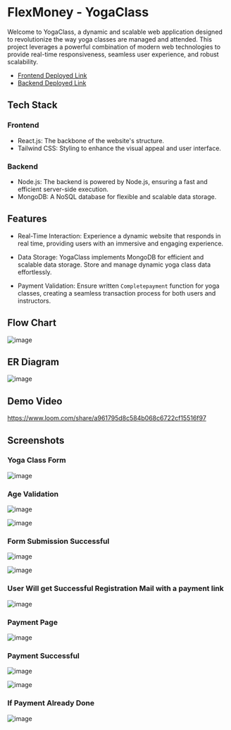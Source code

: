 # FlexMoney - YogaClass
Welcome to YogaClass, a dynamic and scalable web application designed to revolutionize the way yoga classes are managed and attended. This project leverages a powerful combination of modern web technologies to provide real-time responsiveness, seamless user experience, and robust scalability.

- [Frontend Deployed Link](https://flex-money-yogaclass.vercel.app/)
- [Backend Deployed Link](https://flexmoney-backend-79ao.onrender.com/)

## Tech Stack
### Frontend
- React.js: The backbone of the website's structure.
- Tailwind CSS: Styling to enhance the visual appeal and user interface.

### Backend
- Node.js: The backend is powered by Node.js, ensuring a fast and efficient server-side execution.
- MongoDB: A NoSQL database for flexible and scalable data storage.

## Features
- Real-Time Interaction: Experience a dynamic website that responds in real time, providing users with an immersive and engaging experience.

- Data Storage: YogaClass implements MongoDB for efficient and scalable data storage. Store and manage dynamic yoga class data effortlessly.

- Payment Validation: Ensure written `Completepayment` function for yoga classes, creating a seamless transaction process for both users and instructors.

## Flow Chart
![image](https://github.com/Pranshu321/flexMoney-Yogaclass/assets/86917304/330de21a-6e04-4a4b-999f-e1a3a43346c2)

## ER Diagram
![image](https://github.com/Pranshu321/flexMoney-Yogaclass/assets/86917304/c8b207a1-5cb7-4249-8fd0-a53e271bbf21)

## Demo Video
https://www.loom.com/share/a961795d8c584b068c6722cf15516f97


## Screenshots

### Yoga Class Form
![image](https://github.com/Pranshu321/flexMoney-Yogaclass/assets/86917304/23cc8d01-986f-43bb-8108-939221d36a2c)

### Age Validation
![image](https://github.com/Pranshu321/flexMoney-Yogaclass/assets/86917304/5671cea8-afe8-4873-930a-5c83f2ab2696)

![image](https://github.com/Pranshu321/flexMoney-Yogaclass/assets/86917304/170dec4c-6234-477d-bfd5-a6f365298f2e)

### Form Submission Successful
![image](https://github.com/Pranshu321/flexMoney-Yogaclass/assets/86917304/f673cf34-5133-4fd2-bbec-75e3d5bd68e1)

![image](https://github.com/Pranshu321/flexMoney-Yogaclass/assets/86917304/a4f88ffd-64ec-488f-99f0-ab3253db4b38)



### User Will get Successful Registration Mail with a payment link
![image](https://github.com/Pranshu321/flexMoney-Yogaclass/assets/86917304/cbda5e5b-5195-4221-bc98-7e436496fead)

### Payment Page
![image](https://github.com/Pranshu321/flexMoney-Yogaclass/assets/86917304/c2cb7ffb-d6d2-4efe-a733-9e5dad0da3b7)

### Payment Successful
![image](https://github.com/Pranshu321/flexMoney-Yogaclass/assets/86917304/adc34b38-961b-470f-8be9-7536afffef10)

![image](https://github.com/Pranshu321/flexMoney-Yogaclass/assets/86917304/295574db-0db3-4f62-9b2b-85ea6e8f7c4d)


### If Payment Already Done
![image](https://github.com/Pranshu321/flexMoney-Yogaclass/assets/86917304/2392ce7a-827f-42fb-aa53-b4a398d328ff)
